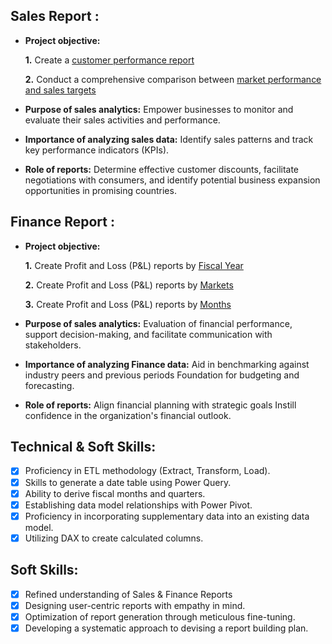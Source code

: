 ## Sales Report :


- **Project objective:** 

    **1.**  Create a [customer performance report](https://github.com/Ravishwakarma9999/Excel-Sales-Analytics/blob/main/Customer%20Performance%20Report.pdf) 

    **2.** Conduct a comprehensive comparison between [market performance and sales targets](https://github.com/Ravishwakarma9999/Excel-Sales-Analytics/blob/main/Market%20Performance%20Vs%20Target001.pdf)

- **Purpose of sales analytics:** Empower businesses to monitor and evaluate their sales activities and performance.

- **Importance of analyzing sales data:** Identify sales patterns and track key performance indicators (KPIs).

- **Role of reports:** Determine effective customer discounts, facilitate negotiations with consumers, and identify potential business expansion opportunities in promising countries.


## Finance Report :

- **Project objective:** 

    **1.** Create Profit and Loss (P&L) reports by [Fiscal Year](https://github.com/Ravishwakarma9999/Excel-Sales-Analytics/blob/main/P%20%26%20L%20by%20Fiscal%20Year.pdf)
  
   **2.** Create Profit and Loss (P&L) reports by [Markets](https://github.com/Ravishwakarma9999/Excel-Sales-Analytics/blob/main/P%20%26%20L%20Statement%20by%20Market.pdf)

  **3.** Create Profit and Loss (P&L) reports by [Months](https://github.com/Ravishwakarma9999/Excel-Sales-Analytics/blob/main/P%20%26%20L%20Statement%20by%20Month.pdf) 

- **Purpose of sales analytics:** Evaluation of financial performance, support decision-making, and facilitate communication with stakeholders.

- **Importance of analyzing Finance data:** Aid in benchmarking against industry peers and previous periods Foundation for budgeting and forecasting.

- **Role of reports:** Align financial planning with strategic goals Instill confidence in the organization's financial outlook.


## Technical & Soft Skills:
- [x]	Proficiency in ETL methodology (Extract, Transform, Load).
- [x]	Skills to generate a date table using Power Query.
- [x]	Ability to derive fiscal months and quarters.
- [x]	Establishing data model relationships with Power Pivot.
- [x]	Proficiency in incorporating supplementary data into an existing data model.
- [x]	Utilizing DAX to create calculated columns.

## Soft Skills:
- [x]	Refined understanding of Sales & Finance Reports
- [x]	Designing user-centric reports with empathy in mind.
- [x]	Optimization of report generation through meticulous fine-tuning.
- [x]	Developing a systematic approach to devising a report building plan.
